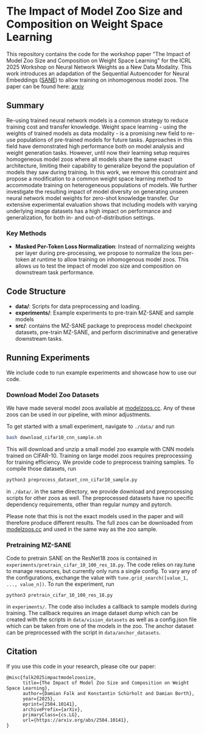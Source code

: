 # The Impact of Model Zoo Size and Composition on Weight Space Learning

This repository contains the code for the workshop paper "The Impact of Model Zoo Size and Composition on Weight Space Learning" for the ICRL 2025 Workshop on Neural Network Weights as a New Data Modality. This work introduces an adapdation of the Sequential Autoencoder for Neural Embeddings ([SANE](https://github.com/HSG-AIML/SANE)) to allow training on inhomogenous model zoos. The paper can be found here: [arxiv](https://arxiv.org/abs/2504.10141)

## Summary 

Re-using trained neural network models is a common strategy to reduce training cost and transfer knowledge. Weight space learning - using the weights of trained models as data modality - is a promising new field to re-use populations of pre-trained models for future tasks. Approaches in this field have demonstrated high performance both on model analysis and weight generation tasks. However, until now their learning setup requires homogeneous model zoos where all models share the same exact architecture, limiting their capability to generalize beyond the population of models they saw during training. In this work, we remove this constraint and propose a modification to a common weight space learning method to accommodate training on heterogeneous populations of models. We further investigate the resulting impact of model diversity on generating unseen neural network model weights for zero-shot knowledge transfer. Our extensive experimental evaluation shows that including models with varying underlying image datasets has a high impact on performance and generalization, for both in- and out-of-distribution settings. 

### Key Methods

- **Masked Per-Token Loss Normalization**: Instead of normalizing weights per layer during pre-processing, we propose to normalize the loss per-token at runtime to allow training on inhomogenous model zoos. This allows us to test the impact of model zoo size and composition on downstream task performance.

## Code Structure

- **data/**: Scripts for data preprocessing and loading.
- **experiments/**: Example experiments to pre-train MZ-SANE and sample models
- **src/**: contains the MZ-SANE package to preprocess model checkpoint datasets, pre-train MZ-SANE, and perform discriminative and generative downstream tasks.

## Running Experiments
We include code to run example experiments and showcase how to use our code. 

### Download Model Zoo Datasets
We have made several model zoos available at [modelzoos.cc](https://modelzoos.cc/). Any of these zoos can be used in our pipeline, with minor adjustments.  

To get started with a small experiment, navigate to `./data/` and run 
```bash
bash download_cifar10_cnn_sample.sh
```
This will download and unzip a small model zoo example with CNN models trained on CIFAR-10. 
Training on large model zoos requires preprocessing for training efficiency. We provide code to preprocess training samples. To compile those datasets, run
```bash
python3 preprocess_dataset_cnn_cifar10_sample.py
```
in `./data/`. in the same directory, we provide download and preprocessing scripts for other zoos as well. 
The preprocessed datasets have no specific dependency requirements, other than regular numpy and pytorch.

Please note that this is not the exact models used in the paper and will therefore produce different results. The full zoos can be downloaded from [modelzoos.cc](https://modelzoos.cc/) and used in the same way as the zoo sample.  

### Pretraining MZ-SANE
Code to pretrain SANE on the ResNet18 zoos is contained in `experiments/pretrain_cifar_10_100_res_18.py`. The code relies on ray.tune to manage resources, but currently only runs a single config. 
To vary any of the configurations, exchange the value with `tune.grid_search([value_1, ..., value_n])`. To run the experiment, run
```
python3 pretrain_cifar_10_100_res_18.py
```
in `experiments/`. The code also includes a callback to sample models during training. The callback requires an image dataset dump which can be created with the scripts in `data/vision_datasets` as well as a config.json file which can be taken from one of the models in the zoo. The anchor dataset can be preprocessed with the script in `data/anchor_datasets`.


## Citation
If you use this code in your research, please cite our paper:
```
@misc{falk2025impactmodelzoosize,
      title={The Impact of Model Zoo Size and Composition on Weight Space Learning}, 
      author={Damian Falk and Konstantin Schürholt and Damian Borth},
      year={2025},
      eprint={2504.10141},
      archivePrefix={arXiv},
      primaryClass={cs.LG},
      url={https://arxiv.org/abs/2504.10141}, 
}
```